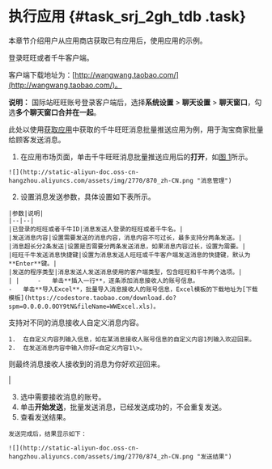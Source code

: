 # 执行应用 {#task_srj_2gh_tdb .task}

本章节介绍用户从应用商店获取已有应用后，使用应用的示例。

登录旺旺或者千牛客户端。

客户端下载地址为：[http://wangwang.taobao.com/](http://wangwang.taobao.com/)。

**说明：** 国际站旺旺账号登录客户端后，选择**系统设置** \> **聊天设置** \> **聊天窗口**，勾选**多个聊天窗口合并在一起**。

此处以使用[获取应用](http://help.aliyun-inc.com/dochelp/documentManage.htm?spm=0.0.0.0.JSXaJP&viewId=159989)中获取的千牛旺旺消息批量推送应用为例，用于淘宝商家批量给顾客发送消息。

1.   在应用市场页面，单击千牛旺旺消息批量推送应用后的**打开**，如[图 1](#fig_fkk_ljh_tdb)所示。 

    ![](http://static-aliyun-doc.oss-cn-hangzhou.aliyuncs.com/assets/img/2770/870_zh-CN.png "消息管理")

2.   设置消息发送参数，具体设置如下表所示。 

    |参数|说明|
    |--|--|
    |已登录的旺旺或者千牛ID|消息发送人登录的旺旺或者千牛名。|
    |发送消息内容|设置需要发送的消息内容，消息内容不可过长，最多支持分两条发送。|
    |消息超长分2条发送|设置是否需要分两条发送消息，如果消息内容过长，设置为需要。|
    |旺旺千牛发送消息快捷键|设置为消息发送人旺旺或千牛客户端发送消息的快捷键，默认为**Enter**键。|
    |发送的程序类型|消息发送人发送消息使用的客户端类型，包含旺旺和千牛两个选项。|
    | |     -   单击**插入一行**，逐条添加消息接收人的账号信息。
    -   单击**导入Excel**，批量导入消息接收人的账号信息，Excel模板的下载地址为[下载模板](https://codestore.taobao.com/download.do?spm=0.0.0.0.0OY9tN&fileName=WWExcel.xls)。
 支持对不同的消息接收人自定义消息内容。

    1.  在自定义内容列输入信息，如在某消息接收人账号信息的自定义内容1列输入欢迎回来。
    2.  在发送消息内容中输入你好<自定义内容1\>。

则最终消息接收人接收到的消息为你好欢迎回来。

 |

3.   选中需要接收消息的账号。 
4.   单击**开始发送**，批量发送消息，已经发送成功的，不会重复发送。 
5.   查看发送结果。 

    发送完成后，结果显示如下：

    ![](http://static-aliyun-doc.oss-cn-hangzhou.aliyuncs.com/assets/img/2770/874_zh-CN.png "发送结果")


